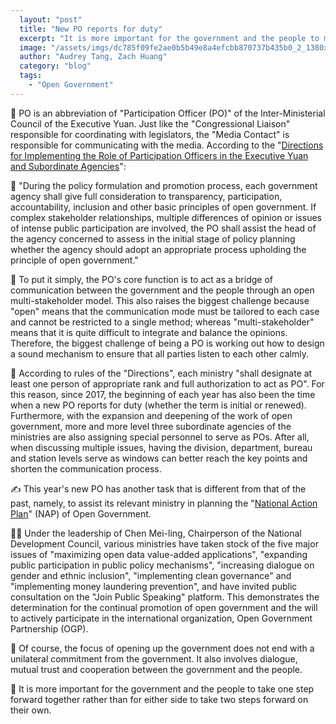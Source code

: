 ```yaml
---
  layout: "post"
  title: "New PO reports for duty"
  excerpt: "It is more important for the government and the people to move forward together than to make two separate steps on either side."
  image: "/assets/imgs/dc785f09fe2ae0b5b49e8a4efcbb870737b435b0_2_1380x500.jpeg"
  author: "Audrey Tang, Zach Huang"
  category: "blog"
  tags: 
    - "Open Government"
---
```


🙋 PO is an abbreviation of "Participation Officer (PO)" of the Inter-Ministerial Council of the Executive Yuan. Just like the "Congressional Liaison" responsible for coordinating with legislators, the "Media Contact" is responsible for communicating with the media. According to the "[Directions for Implementing the Role of Participation Officers in the Executive Yuan and Subordinate Agencies](https://po.pdis.nat.gov.tw/en/)":

📲 "During the policy formulation and promotion process, each government agency shall give full consideration to transparency, participation, accountability, inclusion and other basic principles of open government. If complex stakeholder relationships, multiple differences of opinion or issues of intense public participation are involved, the PO shall assist the head of the agency concerned to assess in the initial stage of policy planning whether the agency should adopt an appropriate process upholding the principle of open government."

🎨 To put it simply, the PO's core function is to act as a bridge of communication between the government and the people through an open multi-stakeholder model. This also raises the biggest challenge because "open" means that the communication mode must be tailored to each case and cannot be restricted to a single method; whereas "multi-stakeholder" means that it is quite difficult to integrate and balance the opinions. Therefore, the biggest challenge of being a PO is working out how to design a sound mechanism to ensure that all parties listen to each other calmly.

📅 According to rules of the "Directions", each ministry "shall designate at least one person of appropriate rank and full authorization to act as PO". For this reason, since 2017, the beginning of each year has also been the time when a new PO reports for duty (whether the term is initial or renewed). Furthermore, with the expansion and deepening of the work of open government, more and more level three subordinate agencies of the ministries are also assigning special personnel to serve as POs. After all, when discussing multiple issues, having the division, department, bureau and station levels serve as windows can better reach the key points and shorten the communication process.

✍️ This year's new PO has another task that is different from that of the past, namely, to assist its relevant ministry in planning the "[National Action Plan](https://www.ndc.gov.tw/Content_List.aspx?n=0C5AB1D0FA5B64B8&upn=97AD5AA9359CAB38)" (NAP) of Open Government.

👩‍🏫 Under the leadership of Chen Mei-ling, Chairperson of the National Development Council, various ministries have taken stock of the five major issues of "maximizing open data value-added applications", "expanding public participation in public policy mechanisms", "increasing dialogue on gender and ethnic inclusion", "implementing clean governance" and "implementing money laundering prevention", and have invited public consultation on the "Join Public Speaking" platform. This demonstrates the determination for the continual promotion of open government and the will to actively participate in the international organization, Open Government Partnership (OGP).

🚸 Of course, the focus of opening up the government does not end with a unilateral commitment from the government. It also involves dialogue, mutual trust and cooperation between the government and the people.

👣 It is more important for the government and the people to take one step forward together rather than for either side to take two steps forward on their own.
